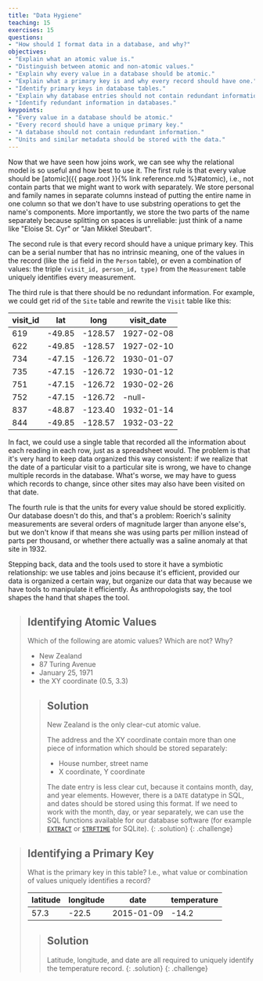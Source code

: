 ```yaml
---
title: "Data Hygiene"
teaching: 15
exercises: 15
questions:
- "How should I format data in a database, and why?"
objectives:
- "Explain what an atomic value is."
- "Distinguish between atomic and non-atomic values."
- "Explain why every value in a database should be atomic."
- "Explain what a primary key is and why every record should have one."
- "Identify primary keys in database tables."
- "Explain why database entries should not contain redundant information."
- "Identify redundant information in databases."
keypoints:
- "Every value in a database should be atomic."
- "Every record should have a unique primary key."
- "A database should not contain redundant information."
- "Units and similar metadata should be stored with the data."
---
```


Now that we have seen how joins work, we can see why the relational
model is so useful and how best to use it.  The first rule is that
every value should be [atomic]({{ page.root }}{% link reference.md %}#atomic), i.e., not
contain parts that we might want to work with separately.  We store
personal and family names in separate columns instead of putting the
entire name in one column so that we don't have to use substring
operations to get the name's components.  More importantly, we store
the two parts of the name separately because splitting on spaces is
unreliable: just think of a name like "Eloise St. Cyr" or "Jan Mikkel
Steubart".

The second rule is that every record should have a unique primary key.
This can be a serial number that has no intrinsic meaning,
one of the values in the record (like the `id` field in the `Person` table),
or even a combination of values:
the triple `(visit_id, person_id, type)` from the `Measurement` table uniquely identifies every measurement.

The third rule is that there should be no redundant information.
For example,
we could get rid of the `Site` table and rewrite the `Visit` table like this:

|visit_id|lat   |long   |visit_date |
|--------|------|-------|-----------|
|619     |-49.85|-128.57| 1927-02-08|
|622     |-49.85|-128.57| 1927-02-10|
|734     |-47.15|-126.72| 1930-01-07|
|735     |-47.15|-126.72| 1930-01-12|
|751     |-47.15|-126.72| 1930-02-26|
|752     |-47.15|-126.72| -null-    |
|837     |-48.87|-123.40| 1932-01-14|
|844     |-49.85|-128.57| 1932-03-22|

In fact,
we could use a single table that recorded all the information about each reading in each row,
just as a spreadsheet would.
The problem is that it's very hard to keep data organized this way consistent:
if we realize that the date of a particular visit to a particular site is wrong,
we have to change multiple records in the database.
What's worse,
we may have to guess which records to change,
since other sites may also have been visited on that date.

The fourth rule is that the units for every value should be stored explicitly.
Our database doesn't do this,
and that's a problem:
Roerich's salinity measurements are several orders of magnitude larger than anyone else's,
but we don't know if that means she was using parts per million instead of parts per thousand,
or whether there actually was a saline anomaly at that site in 1932.

Stepping back,
data and the tools used to store it have a symbiotic relationship:
we use tables and joins because it's efficient,
provided our data is organized a certain way,
but organize our data that way because we have tools to manipulate it efficiently.
As anthropologists say,
the tool shapes the hand that shapes the tool.

> ## Identifying Atomic Values
>
> Which of the following are atomic values? Which are not? Why?
>
> *   New Zealand
> *   87 Turing Avenue
> *   January 25, 1971
> *   the XY coordinate (0.5, 3.3)
>
> > ## Solution
> > New Zealand is the only clear-cut atomic value.
> >
> > The address and the XY coordinate contain more than one piece of information
> > which should be stored separately:
> > - House number, street name
> > - X coordinate, Y coordinate
> >
> > The date entry is less clear cut, because it contains month, day, and year elements.
> > However, there is a `DATE` datatype in SQL, and dates should be stored using this format.
> > If we need to work with the month, day, or year separately, we can use the SQL functions available for our database software
> > (for example [`EXTRACT`](https://docs.oracle.com/cd/B19306_01/server.102/b14200/functions050.htm) or [`STRFTIME`](http://www.sqlite.org/lang_datefunc.html) for SQLite).
> {: .solution}
{: .challenge}

> ## Identifying a Primary Key
>
> What is the primary key in this table?
> I.e., what value or combination of values uniquely identifies a record?
>
> |latitude|longitude|date      |temperature|
> |--------|---------|----------|-----------|
> |57.3    |-22.5    |2015-01-09|-14.2      |
>
> > ## Solution
> > Latitude, longitude, and date are all required to uniquely identify the temperature record.
> {: .solution}
{: .challenge}
